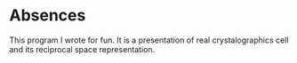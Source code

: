 # Absences
This program I wrote for fun. It is a presentation of real crystalographics cell and its reciprocal space representation. 
